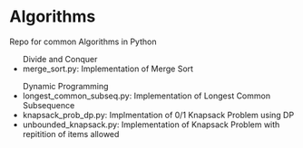 # Algorithms
Repo for common Algorithms in Python
<ul>
Divide and Conquer
  <li>merge_sort.py: Implementation of Merge Sort</li>
</ul>
<ul>
Dynamic Programming
  <li>longest_common_subseq.py: Implementation of Longest Common Subsequence</li>
  <li>knapsack_prob_dp.py: Implmentation of 0/1 Knapsack Problem using DP</li>
  <li>unbounded_knapsack.py: Implementation of Knapsack Problem with repitition of items allowed</li>
</ul>
